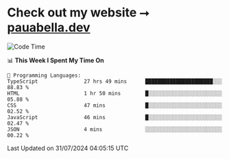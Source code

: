 # Check out my website ⭢ [pauabella.dev](https://pauabella.dev)

<!--START_SECTION:waka-->
![Code Time](http://img.shields.io/badge/Code%20Time-3%2C622%20hrs%2015%20mins-blue)

📊 **This Week I Spent My Time On** 

```text
💬 Programming Languages: 
TypeScript               27 hrs 49 mins      ██████████████████████░░░   88.83 % 
HTML                     1 hr 50 mins        █░░░░░░░░░░░░░░░░░░░░░░░░   05.88 % 
CSS                      47 mins             █░░░░░░░░░░░░░░░░░░░░░░░░   02.52 % 
JavaScript               46 mins             █░░░░░░░░░░░░░░░░░░░░░░░░   02.47 % 
JSON                     4 mins              ░░░░░░░░░░░░░░░░░░░░░░░░░   00.22 % 
```


 Last Updated on 31/07/2024 04:05:15 UTC
<!--END_SECTION:waka-->
